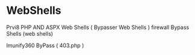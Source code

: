 # WebShells
Prvi8 PHP AND ASPX Web Shells ( Bypasser Web Shells )
firewall Bypass Shells (web shells)

Imunify360 ByPass ( 403.php )
